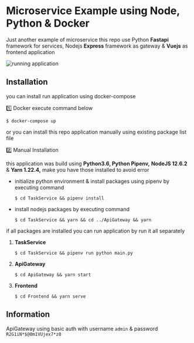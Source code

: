 # Microservice Example using Node, Python & Docker
Just another example of microservice
this repo use Python **Fastapi** framework for services, Nodejs **Express** framework as gateway & **Vuejs** as frontend application


![running application](https://paper-attachments.dropbox.com/s_22F4075258F549BDABAEEE2EA8C52EA10D42CB84DA3BCC6F5E4B0753E7E23093_1587195502662_screenshot-localhost_8080-2020.04.18-14_37_37.png)

## Installation

you can install run application using docker-compose

1️⃣ Docker
execute command below

``$ docker-compose up``

or you can install this repo application manually using existing package list file

2️⃣ Manual Installation

this application was build using **Python3.6, Python Pipenv,** **NodeJS 12.6.2** & **Yarn 1.22.4,** make you have those installed to avoid error


- initialize python environment & install packages using pipenv by executing command 
 
  ``$ cd TaskService && pipenv install``
- install nodejs packages by executing command
  
  ``$ cd TaskService && yarn && cd ../ApiGateway && yarn``

if all packages are installed you can run application by run it all separately


1. **TaskService**
    
    ``$ cd TaskService && pipenv run python main.py``
2. **ApiGateway**
    
    ``$ cd ApiGateway && yarn start``
3. **Frontend**
    
    ``$ cd Frontend && yarn serve``


## Information

ApiGateway using basic auth with username `admin` & password `R2G1iN*$@0m1VUjex7*z0`
